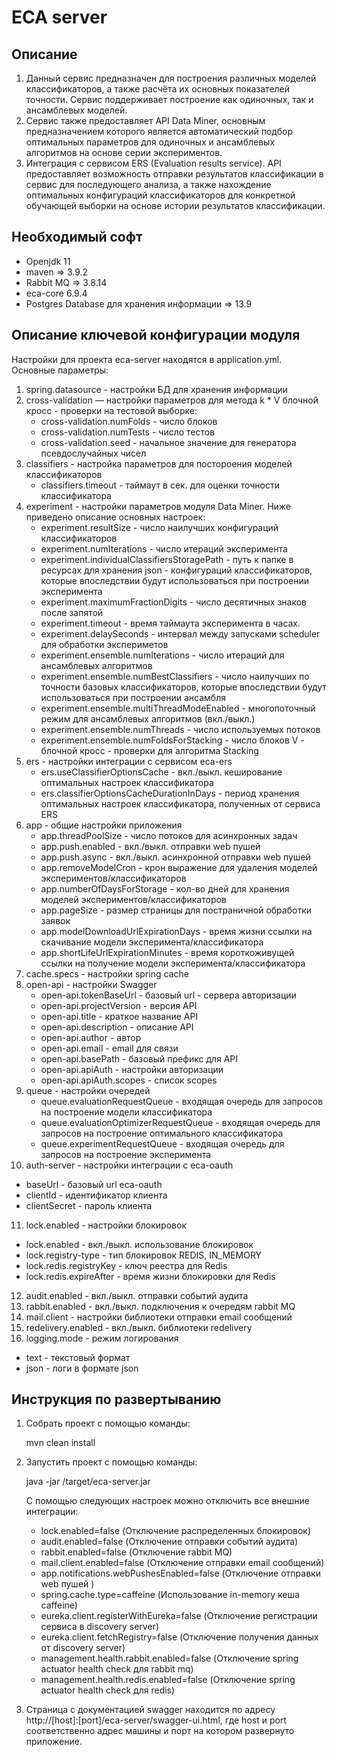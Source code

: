 ECA server
========================================

Описание
----------------------------------------
1. Данный сервис предназначен для построения различных моделей классификаторов, а также
расчёта их основных показателей точности. Сервис поддерживает построение как
одиночных, так и ансамблевых моделей.
2. Сервис также предоставляет API Data Miner, основным предназначением которого
является автоматический подбор оптимальных параметров для одиночных и ансамблевых алгоритмов
на основе серии экспериментов.
3. Интеграция с сервисом ERS (Evaluation results service). API предоставляет возможность
отправки результатов классификации в сервис для последующего анализа, а также нахождение
оптимальных конфигураций классификаторов для конкретной обучающей выборки на
основе истории результатов классификации.

Необходимый софт
----------------------------------------
* Openjdk 11
* maven => 3.9.2
* Rabbit MQ => 3.8.14
* eca-core 6.9.4
* Postgres Database для хранения информации => 13.9

Описание ключевой конфигурации модуля
----------------------------------------
Настройки для проекта eca-server находятся в application.yml. Основные параметры:
1) spring.datasource - настройки БД для хранения информации
2) cross-validation — настройки параметров для метода k * V блочной кросс - проверки
   на тестовой выборке:
   * cross-validation.numFolds - число блоков
   * cross-validation.numTests - число тестов
   * cross-validation.seed - начальное значение для генератора псевдослучайных чисел
3) classifiers - настройка параметров для постороения моделей классификаторов
   * classifiers.timeout - таймаут в сек. для оценки точности классификатора
4) experiment - настройки параметров модуля Data Miner. Ниже приведено описание
   основных настроек:
   * experiment.resultSize - число наилучших конфигураций классификаторов
   * experiment.numIterations - число итераций эксперимента
   * experiment.individualClassifiersStoragePath - путь к папке в ресурсах для хранения json - конфигураций классификаторов,
   которые впоследствии будут использоваться при построении эксперимента
   * experiment.maximumFractionDigits - число десятичных знаков после запятой
   * experiment.timeout - время таймаута эксперимента в часах.
   * experiment.delaySeconds - интервал между запусками scheduler для обработки экспериметов
   * experiment.ensemble.numIterations - число итераций для ансамблевых алгоритмов
   * experiment.ensemble.numBestClassifiers - число наилучших по точности базовых классификаторов, которые впоследствии
   будут использоваться при построении ансамбля
   * experiment.ensemble.multiThreadModeEnabled - многопоточный режим для ансамблевых алгоритмов (вкл./выкл.)
   * experiment.ensemble.numThreads - число используемых потоков
   * experiment.ensemble.numFoldsForStacking - число блоков V - блочной кросс - проверки для алгоритма Stacking
5) ers - настройки интеграции с сервисом eca-ers
   * ers.useClassifierOptionsCache - вкл./выкл. кеширование оптимальных настроек классификатора
   * ers.classifierOptionsCacheDurationInDays - период хранения оптимальных настроек классификатора, полученных от сервиса ERS
6) app - общие настройки приложения
   * app.threadPoolSize - число потоков для асинхронных задач
   * app.push.enabled - вкл./выкл. отправки web пушей
   * app.push.async - вкл./выкл. асинхронной отправки web пушей
   * app.removeModelCron - крон выражение для удаления моделей экспериментов/классификаторов
   * app.numberOfDaysForStorage - кол-во дней для хранения моделей экспериментов/классификаторов
   * app.pageSize - размер страницы для постраничной обработки заявок
   * app.modelDownloadUrlExpirationDays - время жизни ссылки на скачивание модели эксперимента/классификатора
   * app.shortLifeUrlExpirationMinutes - время короткоживущей ссылки на получение модели эксперимента/классификатора
7) cache.specs - настройки spring cache
8) open-api - настройки Swagger
   * open-api.tokenBaseUrl - базовый url - сервера авторизации
   * open-api.projectVersion - версия API
   * open-api.title - краткое название API
   * open-api.description - описание API
   * open-api.author - автор
   * open-api.email - email для связи
   * open-api.basePath - базовый префикс для API
   * open-api.apiAuth - настройки авторизации
   * open-api.apiAuth.scopes - список scopes
9) queue - настройки очередей
   * queue.evaluationRequestQueue - входящая очередь для запросов на построение модели классификатора
   * queue.evaluationOptimizerRequestQueue - входящая очередь для запросов на построение оптимального классификатора
   * queue.experimentRequestQueue - входящая очередь для запросов на построение эксперимента
10) auth-server - настройки интеграции с eca-oauth
   * baseUrl - базовый url eca-oauth
   * clientId - идентификатор клиента
   * clientSecret - пароль клиента
11) lock.enabled - настройки блокировок
   * lock.enabled - вкл./выкл. использование блокировок
   * lock.registry-type - тип блокировок REDIS, IN_MEMORY
   * lock.redis.registryKey - ключ реестра для Redis
   * lock.redis.expireAfter - время жизни блокировки для Redis
12) audit.enabled - вкл./выкл. отправки событий аудита
13) rabbit.enabled - вкл./выкл. подключения к очередям rabbit MQ
14) mail.client - настройки библиотеки отправки email сообщений
15) redelivery.enabled - вкл./выкл. библиотеки redelivery 
16) logging.mode - режим логирования
   * text - текстовый формат
   * json - логи в формате json

Инструкция по развертыванию
----------------------------------------

1. Собрать проект с помощью команды:
    
   mvn clean install
    
2. Запустить проект с помощью команды:

    java -jar /target/eca-server.jar

    С помощью следующих настроек можно отключить все внешние интеграции:
    
    * lock.enabled=false
      (Отключение распределенных блокировок)
    * audit.enabled=false
      (Отключение отправки событий аудита)
    * rabbit.enabled=false
      (Отключение rabbit MQ)
    * mail.client.enabled=false
      (Отключение отправки email сообщений)
     * app.notifications.webPushesEnabled=false
      (Отключение отправки web пушей )
    * spring.cache.type=caffeine
      (Использование in-memory кеша caffeine)
    * eureka.client.registerWithEureka=false
      (Отключение регистрации сервиса в discovery server)
    * eureka.client.fetchRegistry=false
      (Отключение получения данных от discovery server)
    * management.health.rabbit.enabled=false
      (Отключение spring actuator health check для rabbit mq)
    * management.health.redis.enabled=false
      (Отключение spring actuator health check для redis)
         
3. Страница с документацией swagger находится по адресу http://[host]:[port]/eca-server/swagger-ui.html, где host и port
соответственно адрес машины и порт на котором развернуто приложение.
